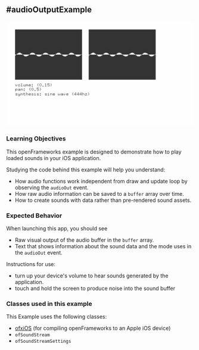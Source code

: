 #audioOutputExample
--
![Screenshot of audioOutputExample](audioOutputExample.gif)

### Learning Objectives

This openFrameworks example is designed to demonstrate how to play loaded sounds in your iOS application.

Studying the code behind this example will help you understand:

* How audio functions work independent from draw and update loop by observing the ```audioOut``` event.
* How raw audio information can be saved to a ```buffer``` array over time.
* How to create sounds with data rather than pre-rendered sound assets.


### Expected Behavior

When launching this app, you should see

* Raw visual output of the audio buffer in the ```buffer``` array.
* Text that shows information about the sound data and the mode uses in the ```audioOut``` event.

Instructions for use:

* turn up your device's volume to hear sounds generated by the application.
* touch and hold the screen to produce noise into the sound buffer


### Classes used in this example

This Example uses the following classes:

* [ofxiOS](http://openframeworks.cc/documentation/ofxiOS/) (for compiling openFrameworks to an Apple iOS device)
* ``ofSoundStream``
* ``ofSoundStreamSettings``

